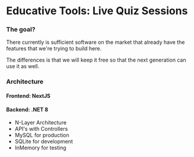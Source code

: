 # Educative Tools: Live Quiz Sessions
### The goal?
There currently is sufficient software on the market that already have the features that we're trying to build here.

The differences is that we will keep it free so that the next generation can use it as well.

### Architecture
#### Frontend: NextJS
#### Backend: .NET 8
- N-Layer Architecture
- API's with Controllers
- MySQL for production
- SQLite for development
- InMemory for testing
